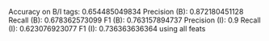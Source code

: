 Accuracy on B/I tags: 0.654485049834
Precision (B): 0.872180451128
Recall (B): 0.678362573099
F1 (B): 0.763157894737
Precision (I): 0.9
Recall (I): 0.623076923077
F1 (I): 0.736363636364
using all feats
